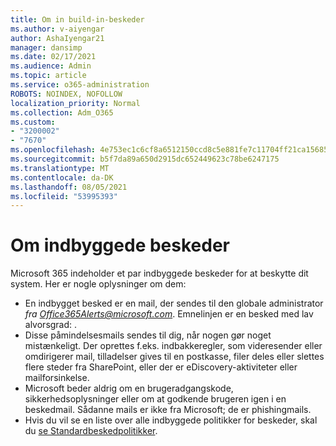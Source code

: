 ```yaml
---
title: Om in build-in-beskeder
ms.author: v-aiyengar
author: AshaIyengar21
manager: dansimp
ms.date: 02/17/2021
ms.audience: Admin
ms.topic: article
ms.service: o365-administration
ROBOTS: NOINDEX, NOFOLLOW
localization_priority: Normal
ms.collection: Adm_O365
ms.custom:
- "3200002"
- "7670"
ms.openlocfilehash: 4e753ec1c6cf8a6512150ccd8c5e881fe7c11704ff21ca15685a505a8f106da2
ms.sourcegitcommit: b5f7da89a650d2915dc652449623c78be6247175
ms.translationtype: MT
ms.contentlocale: da-DK
ms.lasthandoff: 08/05/2021
ms.locfileid: "53995393"
---
```

# <a name="about-built-in-alerts"></a>Om indbyggede beskeder

Microsoft 365 indeholder et par indbyggede beskeder for at beskytte dit system. Her er nogle oplysninger om dem:

- En indbygget besked er en mail, der sendes til den globale administrator *fra Office365Alerts@microsoft.com*. Emnelinjen er en besked med lav alvorsgrad: <name of alert policy> .
- Disse påmindelsesmails sendes til dig, når nogen gør noget mistænkeligt. Der oprettes f.eks. indbakkeregler, som videresender eller omdirigerer mail, tilladelser gives til en postkasse, filer deles eller slettes flere steder fra SharePoint, eller der er eDiscovery-aktiviteter eller mailforsinkelse.
- Microsoft beder aldrig om en brugeradgangskode, sikkerhedsoplysninger eller om at godkende brugeren igen i en beskedmail. Sådanne mails er ikke fra Microsoft; de er phishingmails.
- Hvis du vil se en liste over alle indbyggede politikker for beskeder, skal du [se Standardbeskedpolitikker](https://go.microsoft.com/fwlink/?linkid=2103170).